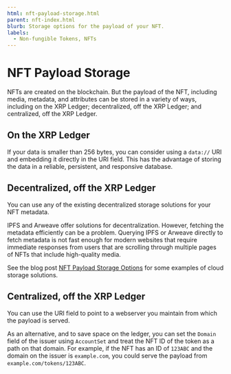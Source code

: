 ```yaml
---
html: nft-payload-storage.html
parent: nft-index.html
blurb: Storage options for the payload of your NFT.
labels:
  - Non-fungible Tokens, NFTs
---
```

# NFT Payload Storage

NFTs are created on the blockchain. But the payload of the NFT, including media, metadata, and attributes can be stored in a variety of ways, including on the XRP Ledger; decentralized, off the XRP Ledger; and centralized, off the XRP Ledger.

## On the XRP Ledger

If your data is smaller than 256 bytes, you can consider using a `data://` URI and embedding it directly in the URI field. This has the advantage of storing the data in a reliable, persistent, and responsive database.

## Decentralized, off the XRP Ledger

You can use any of the existing decentralized storage solutions for your NFT metadata.

IPFS and Arweave offer solutions for decentralization. However, fetching the metadata efficiently can be a problem. Querying IPFS or Arweave directly to fetch metadata is not fast enough for modern websites that require immediate responses from users that are scrolling through multiple pages of NFTs that include high-quality media.

See the blog post [NFT Payload Storage Options](https://dev.to/ripplexdev/nft-payload-storage-options-569i) for some examples of cloud storage solutions.

## Centralized, off the XRP Ledger

You can use the URI field to point to a webserver you maintain from which the payload is served.

As an alternative, and to save space on the ledger, you can set the `Domain` field of the issuer using `AccountSet` and treat the NFT ID of the token as a path on that domain. For example, if the NFT has an ID of `123ABC` and the domain on the issuer is `example.com`, you could serve the payload from `example.com/tokens/123ABC`.
